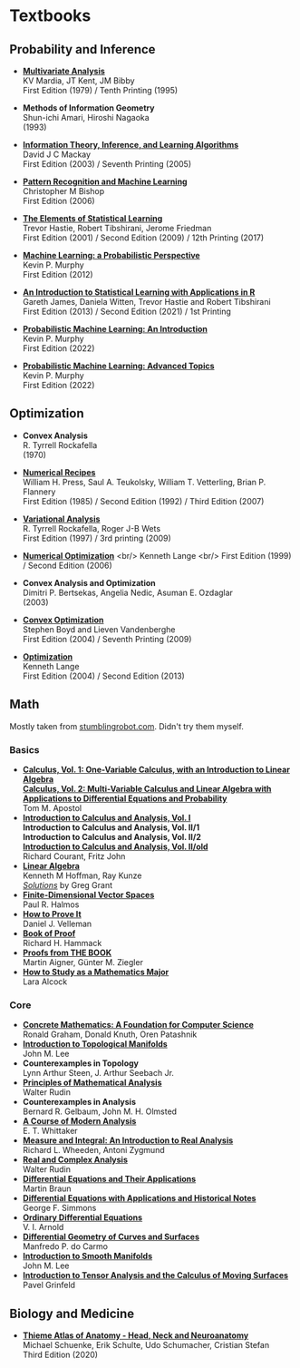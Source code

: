 Textbooks
=========

Probability and Inference
-------------------------

- <b id="mardia1979multivariate"></b>
  [**Multivariate Analysis**](https://statisticalsupportandresearch.files.wordpress.com/2017/06/k-v-mardia-j-t-kent-j-m-bibby-multivariate-analysis-probability-and-mathematical-statistics-academic-press-inc-1979.pdf) <br />
  KV Mardia, JT Kent, JM Bibby <br />
  First Edition (1979) / Tenth Printing (1995)

- <b id="amari1993methods"></b>
  **Methods of Information Geometry** <br/>
  Shun-ichi Amari, Hiroshi Nagaoka <br/>
  (1993)
  
- <b id="mackay2003information"></b>
  [**Information Theory, Inference, and Learning Algorithms**](https://www.inference.org.uk/itprnn/book.pdf) <br/>
  David J C Mackay <br/>
  First Edition (2003) / Seventh Printing (2005)
  
- <b id="bishop2006prml"></b>
  [**Pattern Recognition and Machine Learning**](https://www.microsoft.com/en-us/research/uploads/prod/2006/01/Bishop-Pattern-Recognition-and-Machine-Learning-2006.pdf) <br/>
  Christopher M Bishop <br/>
  First Edition (2006)
  
- <b id="hastie2001elements"></b>
  [**The Elements of Statistical Learning**](https://hastie.su.domains/ElemStatLearn/printings/ESLII_print12_toc.pdf) <br/>
  Trevor Hastie, Robert Tibshirani, Jerome Friedman <br/>
  First Edition (2001) / Second Edition (2009) / 12th Printing (2017)
  
- <b id="murphy2012machine"></b>
  [**Machine Learning: a Probabilistic Perspective**](http://noiselab.ucsd.edu/ECE228/Murphy_Machine_Learning.pdf) <br/>
  Kevin P. Murphy <br/>
  First Edition (2012)
  
- <b id="hastie2013introduction"></b>
  [**An Introduction to Statistical Learning with Applications in R**](https://hastie.su.domains/ISLR2/ISLRv2_website.pdf) <br/>
  Gareth James, Daniela Witten, Trevor Hastie and Robert Tibshirani <br/>
  First Edition (2013) / Second Edition (2021) / 1st Printing
  
- <b id="murphy2012machine"></b>
  [**Probabilistic Machine Learning: An Introduction**](https://probml.github.io/pml-book/book1.html) <br/>
  Kevin P. Murphy <br/>
  First Edition (2022)
  
- <b id="murphy2012machine"></b>
  [**Probabilistic Machine Learning: Advanced Topics**](https://probml.github.io/pml-book/book2.html) <br/>
  Kevin P. Murphy <br/>
  First Edition (2022)

Optimization
------------

- <b id="rockafella1970convex"></b>
  **Convex Analysis** <br/>
  R. Tyrrell Rockafella <br/>
  (1970) <br/>
  
- <b id="press2007numerical"></b>
  [**Numerical Recipes**]( https://e-maxx.ru/bookz/files/numerical_recipes.pdf) <br/>
  William H. Press, Saul A. Teukolsky, William T. Vetterling, Brian P. Flannery <br/>
  First Edition (1985) / Second Edition (1992) / Third Edition (2007)
  
- <b id="rockafella1997variational"></b>
  [**Variational Analysis**](https://sites.math.washington.edu/~rtr/papers/rtr169-VarAnalysis-RockWets.pdf) <br/>
  R. Tyrrell Rockafella, Roger J-B Wets <br/>
  First Edition (1997) / 3rd printing (2009)
  
- <b id="nocedal2006numerical"></b>
  [**Numerical Optimization**]([http://196.189.45.87/bitstream/123456789/31201/1/Kenneth%20Lange.pdf](https://www.csie.ntu.edu.tw/~r97002/temp/num_optimization.pdf)) <br/>
  Kenneth Lange <br/>
  First Edition (1999) /  Second Edition (2006)
  
- <b id="bertsekas2003convex"></b>
  **Convex Analysis and Optimization** <br/>
  Dimitri P. Bertsekas, Angelia Nedic, Asuman E. Ozdaglar <br/>
  (2003) <br/>
  
- <b id="boyd2004convex"></b>
  [**Convex Optimization**](https://web.stanford.edu/~boyd/cvxbook/bv_cvxbook.pdf) <br/>
  Stephen Boyd and Lieven Vandenberghe <br/>
  First Edition (2004) / Seventh Printing (2009)

- <b id="lange2004optimization"></b>
  [**Optimization**](http://196.189.45.87/bitstream/123456789/31201/1/Kenneth%20Lange.pdf) <br/>
  Kenneth Lange <br/>
  First Edition (2004) /  Second Edition (2013)
  
Math 
----

Mostly taken from [stumblingrobot.com](https://www.stumblingrobot.com/best-math-books/). Didn't try them myself.

### Basics

- [**Calculus, Vol. 1: One-Variable Calculus, with an Introduction to Linear Algebra**](https://theswissbay.ch/pdf/Gentoomen%20Library/Maths/Calculus/Tom%20Apostol%20-%20Calculus%20vol.1%20-%20One-variable%20Calculus%2C%20with%20an%20Introduction%20to%20Linear%20Algebra%20%281975%29.pdf) <br />
  **[Calculus, Vol. 2: Multi-Variable Calculus and Linear Algebra with Applications to Differential Equations and Probability](https://theswissbay.ch/pdf/Gentoomen%20Library/Maths/Calculus/Tom%20Apostol%20-%20Calculus%20Vol.2%20-%20Multi-Variable%20Calculus%20and%20Linear%20Algebra%20with%20Applications.pdf)**  <br />
  Tom M. Apostol
- **[Introduction to Calculus and Analysis, Vol. I](http://www.astrosen.unam.mx/~aceves/Metodos/ebooks/courant_john1.pdf)** <br />
  **Introduction to Calculus and Analysis, Vol. II/1** <br />
  **Introduction to Calculus and Analysis, Vol. II/2** <br />
  [**Introduction to Calculus and Analysis, Vol. II/old**](https://www.ime.usp.br/~gorodski/ps/Courant-DifferentialIntegralCalculusVolIi.pdf) <br />
  Richard Courant, Fritz John
- [**Linear Algebra**](https://www.cin.ufpe.br/~jrsl/Books/Linear%20Algebra%20-%20Kenneth%20Hoffman%20&%20Ray%20Kunze%20.pdf) <br />
  Kenneth M Hoffman, Ray Kunze <br />
  [*Solutions*](https://greggrant.org/hoffman_and_kunze.pdf) by Greg Grant
- [**Finite-Dimensional Vector Spaces**](https://download.tuxfamily.org/openmathdep/algebra_linear/Finite_Vector_Spaces-Halmos.pdf) <br />
  Paul R. Halmos
- [**How to Prove It**](http://users.metu.edu.tr/serge/courses/111-2011/textbook-math111.pdf) <br />
  Daniel J. Velleman
- [**Book of Proof**](https://www.people.vcu.edu/~rhammack/BookOfProof/Main.pdf) <br />
  Richard H. Hammack 
- [**Proofs from THE BOOK**](http://cslabcms.nju.edu.cn/problem_solving/images/b/b3/Proofs_from_THE_BOOK_%28Fifth_Edition_2014%29.pdf) <br />
   Martin Aigner, Günter M. Ziegler  
- [**How to Study as a Mathematics Major**](http://mis.kp.ac.rw/admin/admin_panel/kp_lms/files/digital/SelectiveBooks/Mathematics/How%20to%20Study%20as%20a%20Mathematics%20Major%20-%20LARA%20ALCOCK.pdf) <br />
   Lara Alcock 

### Core
- [**Concrete Mathematics: A Foundation for Computer Science**](https://notendur.hi.is/pgg/%28ebook-pdf%29%20-%20Mathematics%20-%20Concrete%20Mathematics.pdf) <br />
  Ronald Graham, Donald Knuth, Oren Patashnik 
- [**Introduction to Topological Manifolds**](http://www.god-does-not-play-dice.net/Lee.pdf) <br />
  John M. Lee
- **Counterexamples in Topology** <br />
  Lynn Arthur Steen, J. Arthur Seebach Jr.
- [**Principles of Mathematical Analysis**](https://web.math.ucsb.edu/~agboola/teaching/2021/winter/122A/rudin.pdf) <br />
  Walter Rudin
- **Counterexamples in Analysis** <br />
  Bernard R. Gelbaum, John M. H. Olmsted
- [**A Course of Modern Analysis**](http://theory.fi.infn.it/colomo/metodi_old/Whittaker-Watson.pdf) <br />
  E. T. Whittaker 
- [**Measure and Integral: An Introduction to Real Analysis**](https://kupdf.net/download/richard-wheeden-antoni-zygmund-measure-and-integral-pure-and-applied-mathematics-1977_5b099d25e2b6f5be4ba44fa1_pdf) <br />
  Richard L. Wheeden, Antoni Zygmund
- [**Real and Complex Analysis**](https://59clc.files.wordpress.com/2011/01/real-and-complex-analysis.pdf) <br />
  Walter Rudin
- [**Differential Equations and Their Applications**](http://www.mmcmodinagar.ac.in/econtent/physics/DifferentialEquationsAndTheirApplications.pdf) <br />
  Martin Braun
- [**Differential Equations with Applications and Historical Notes**](http://bayanbox.ir/view/6109418987773907741/simmons-DIFFERENTIALEQUATIONSWITHAPPLICATIONS-3ed.pdf) <br />
  George F. Simmons
- [**Ordinary Differential Equations**](https://loshijosdelagrange.files.wordpress.com/2013/04/vladimir-i-arnold-vladimir-i-arnold-roger-cooke-ordinary-differential-equations-1992.pdf) <br />
  V. I. Arnold
- [**Differential Geometry of Curves and Surfaces**](http://www2.ing.unipi.it/griff/files/dC.pdf) <br />
   Manfredo P. do Carmo 
- [**Introduction to Smooth Manifolds**](https://math.berkeley.edu/~jchaidez/materials/reu/lee_smooth_manifolds.pdf) <br />
  John M. Lee
- [**Introduction to Tensor Analysis and the Calculus of Moving Surfaces**](https://rd.springer.com/content/pdf/bfm:978-1-4614-7867-6%2F1.pdf) <br />
  Pavel Grinfeld

Biology and Medicine
--------------------


- <b id="schuenke2020head"></b>
  [**Thieme Atlas of Anatomy - Head, Neck and Neuroanatomy**](https://ia803409.us.archive.org/33/items/HsB.FS.THIEME.002/Thieme%20Atlas%20of%20Anatomy%20-%20Head%2C%20Neck%2C%20and%20Neuroanatomy%20-%202020.pdf) <br/>
  Michael Schuenke, Erik Schulte, Udo Schumacher, Cristian Stefan <br/>
  Third Edition (2020) <br/>
